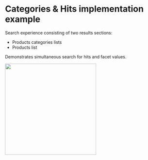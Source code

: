 #  Categories & Hits implementation example

Search experience consisting of two results sections: 
- Products categories lists
- Products list

Demonstrates simultaneous search for hits and facet values.

<img src="/Resources/categories-hits.gif" width="300"/>

